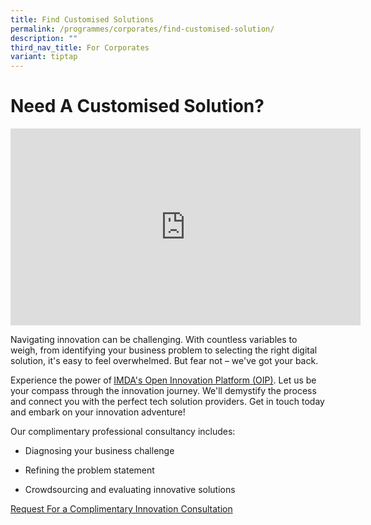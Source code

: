 ```yaml
---
title: Find Customised Solutions
permalink: /programmes/corporates/find-customised-solution/
description: ""
third_nav_title: For Corporates
variant: tiptap
---
```

<h1>Need A Customised Solution?</h1>
<p></p>
<div class="iframe-wrapper">
<iframe height="315" width="560" allowfullscreen="true" frameborder="0" src="https://www.youtube.com/embed/sXbZAAKCjZk?si=gGPLd4OUJFaayzVM&amp;autoplay=1"></iframe>
</div>
<p></p>
<p>Navigating innovation can be challenging. With countless variables to
weigh, from identifying your business problem to selecting the right digital
solution, it's easy to feel overwhelmed. But fear not – we've got your
back.</p>
<p>Experience the power of<strong> </strong><a href="https://www.openinnovation.sg/?utm_medium=website&amp;utm_source=pixelwebsite&amp;utm_campaign=organic" rel="noopener noreferrer nofollow" target="_blank">IMDA's Open Innovation Platform (OIP)</a>.
Let us be your compass through the innovation journey. We'll demystify
the process and connect you with the perfect tech solution providers. Get
in touch today and embark on your innovation adventure!</p>
<p>Our complimentary professional consultancy includes:</p>
<ul data-tight="true" class="tight">
<li>
<p>Diagnosing your business challenge</p>
</li>
<li>
<p>Refining the problem statement</p>
</li>
<li>
<p>Crowdsourcing and evaluating innovative solutions</p>
</li>
</ul>
<p><a href="https://form.gov.sg/6673969e1dd45453c73fa40e" rel="noopener noreferrer nofollow" target="_blank">Request For a Complimentary Innovation Consultation</a>
</p>
<p></p>